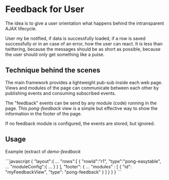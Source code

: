 # Feedback for User
The idea is to give a user orientation what happens behind the 
intransparent AJAX lifecycle.

User my be notified, if data is successfully loaded, if a row is saved 
successfully or in an case of an error,  how the user can react. 
It is less than twittering, because the messages should be as short as 
possible, because the user should only get something like a pulse.

## Technique behind the scenes
The main framework provides a lightweight pub-sub inside each web page.
Views and modules of the page can communicate between each other by
publishing events and consuming subscribed events. 

The "feedback" events can be send by any module (code) running in the page.
This _pong-feedback_ view is a simple but effective way to show the 
information in the footer of the page.

If no feedback module is configured, the events are stored, but ignored.

## Usage
Example (extract of _demo-feedback_

´´´javascript
{
	"layout":{
		...
		"rows":[
			{
				"rowId":"r1",
				"type":"pong-easytable",
				...
				"moduleConfig":{
					...
				}
			}
		],
	    "footer": {
	      ...
	      "modules" : [ 
      		{ "id": "myFeedbackView", "type": "pong-feedback" }
      	  ]
	    }
	}
}
´´´